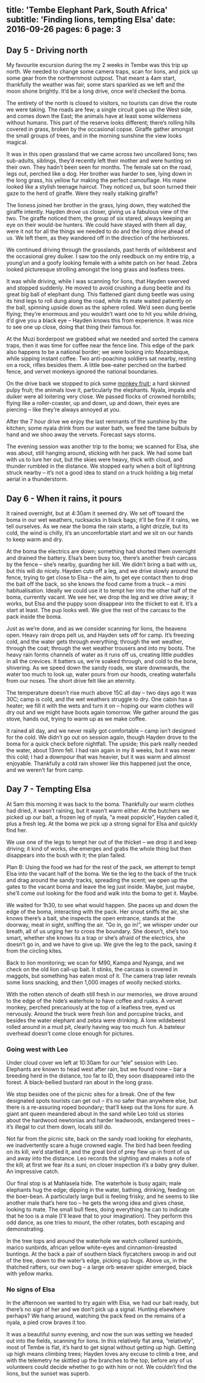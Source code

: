 title: 'Tembe Elephant Park, South Africa'
subtitle: 'Finding lions, tempting Elsa'
date: 2016-09-26
pages: 6
page: 3
---

## Day 5 - Driving north

My favourite excursion during the my 2 weeks in Tembe was this trip up north. We needed to change some camera traps, scan for lions, and pick up some gear from the northernmost outpost. That meant a 4am start, thankfully the weather was fair, some stars sparkled as we left and the moon shone brightly. It’d be a long drive, once we’d checked the boma.

The entirety of the north is closed to visitors, no tourists can drive the route we were taking. The roads are few; a single circuit goes up the West side, and comes down the East; the animals have at least some wilderness without humans. This part of the reserve looks different; there’s rolling hills covered in grass, broken by the occasional copse. Giraffe gather amongst the small groups of trees, and in the morning sunshine the view looks magical.

It was in this open grassland that we came across two uncollared lions; two sub-adults, siblings, they’d recently left their mother and were hunting on their own. They hadn’t been seen for months. The female sat on the road, legs out, perched like a dog. Her brother was harder to see, lying down in the long grass, his yellow fur making the perfect camouflage. His mane looked like a stylish teenage haircut. They noticed us, but soon turned their gaze to the herd of giraffe. Were they really stalking giraffe?

The lioness joined her brother in the grass, lying down, they watched the giraffe intently. Hayden drove us closer, giving us a fabulous view of the two. The giraffe noticed them, the group of six stared, always keeping an eye on their would-be hunters. We could have stayed with them all day, were it not for all the things we needed to do and the long drive ahead of us. We left them, as they wandered off in the direction of the herbivores.

We continued driving through the grasslands, past herds of wildebeest and the occasional grey duiker. I saw too the only reedbuck on my entire trip, a young’un and a goofy looking female with a white patch on her head. Zebra looked picturesque strolling amongst the long grass and leafless trees.

It was while driving, while I was scanning for lions, that Hayden swerved and stopped suddenly. He moved to avoid crushing a dung beetle and its great big ball of elephant dung. This flattened giant dung beetle was using its hind legs to roll dung along the road, while its mate waited patiently on the ball, spinning upside down as the sphere rolled. We’d seen dung beetle flying; they’re enormous and you wouldn’t want one to hit you while driving, it’d give you a black eye – Hayden knows this from experience. It was nice to see one up close, doing that thing their famous for.

At the Muzi borderpost we grabbed what we needed and sorted the camera traps, then it was time for coffee near the fence line. This edge of the park also happens to be a national border; we were looking into Mozambique, while sipping instant coffee. Two anti-poaching soldiers sat nearby, resting on a rock, rifles besides them. A little bee-eater perched on the barbed fence, and vervet monkeys ignored the national boundaries.

On the drive back we stopped to pick some [monkey fruit](https://en.wikipedia.org/wiki/Garcinia); a hard skinned pulpy fruit; the animals love it, particularly the elephants. Nyala, impala and duiker were all loitering very close. We passed flocks of crowned hornbills; flying like a roller-coaster, up and down, up and down, their eyes are piercing – like they’re always annoyed at you.

After the 7 hour drive we enjoy the last remnants of the sunshine by the kitchen; some nyala drink from our water bath, we feed the tame bulbuls by hand and we shoo away the vervets. Forecast says storms.

The evening session was another trip to the boma; we scanned for Elsa, she was about, still hanging around, sticking with her pack. We had some bait with us to lure her out, but the skies were heavy, thick with cloud, and thunder rumbled in the distance. We stopped early when a bolt of lightning struck nearby – it’s not a good idea to stand on a truck holding a big metal aerial in a thunderstorm.

## Day 6 - When it rains, it pours

It rained overnight, but at 4:30am it seemed dry. We set off toward the boma in our wet weathers, rucksacks in black bags; it’ll be fine if it rains, we tell ourselves. As we near the boma the rain starts, a light drizzle, but its cold, the wind is chilly, it’s an uncomfortable start and we sit on our hands to keep warm and dry.

At the boma the electrics are down; something had shorted them overnight and drained the battery. Elsa’s been busy too, there’s another fresh carcass by the fence – she’s nearby, guarding her kill. We didn’t bring a bait with us, but this will do nicely. Hayden cuts off a leg, and we drive slowly around the fence, trying to get close to Elsa – the aim, to get eye contact then to drop the bait off the back, so she knows the food came from a truck – a mini habitualisation. Ideally we could use it to tempt her into the other half of the boma, currently vacant. We see her, we drop the leg and we drive away; it works, but Elsa and the puppy soon disappear into the thicket to eat it. It’s a start at least. The pup looks well. We give the rest of the carcass to the pack inside the boma.

Just as we’re done, and as we consider scanning for lions, the heavens open. Heavy rain drops pelt us, and Hayden sets off for camp. It’s freezing cold, and the water gets through everything; through the wet weather, through the coat; through the wet weather trousers and into my boots. The heavy rain forms channels of water as it runs off us, creating little puddles in all the crevices. It batters us, we’re soaked through, and cold to the bone, shivering. As we speed down the sandy roads, we stare downwards, the water too much to look up, water pours from our hoods, creating waterfalls from our noses. The short drive felt like an eternity.

The temperature doesn’t rise much above 15C all day – two days ago it was 30C; camp is cold, and the wet weathers struggle to dry. One cabin has a heater; we fill it with the wets and turn it on – hoping our warm clothes will dry out and we might have boots again tomorrow. We gather around the gas stove, hands out, trying to warm up as we make coffee.

It rained all day, and we never really got comfortable – camp isn’t designed for the cold. We didn’t go out on session again, though Hayden drove to the boma for a quick check before nightfall. The upside; this park really needed the water, about 13mm fell. I had rain again in my 8 weeks, but it was never this cold; I had a downpour that was heavier, but it was warm and almost enjoyable. Thankfully a cold rain shower like this happened just the once, and we weren’t far from camp.

## Day 7 - Tempting Elsa

At 5am this morning it was back to the boma. Thankfully our warm clothes had dried, it wasn’t raining, but it wasn’t warm either. At the butchers we picked up our bait, a frozen leg of nyala, “a meat popsicle”, Hayden called it, plus a fresh leg. At the boma we pick up a strong signal for Elsa and quickly find her.

We use one of the legs to tempt her out of the thicket – we drop it and keep driving; it kind of works, she emerges and grabs the whole thing but then disappears into the bush with it; the plan failed.

Plan B: Using the food we had for the rest of the pack, we attempt to tempt Elsa into the vacant half of the boma. We tie the leg to the back of the truck and drag around the sandy tracks, spreading the scent; we open up the gates to the vacant boma and leave the leg just inside. Maybe, just maybe, she’ll come out looking for the food and walk into the boma to get it. Maybe.

We waited for 1h30, to see what would happen. She paces up and down the edge of the boma, interacting with the pack. Her snout sniffs the air, she knows there’s a bait, she inspects the open entrance, stands at the doorway, meat in sight, sniffing the air. “Go in, go in!”, we whisper under our breath, all of us urging her to cross the boundary. She doesn’t, she’s too smart, whether she knows its a trap or she’s afraid of the electrics, she doesn’t go in, and we have to give up. We give the leg to the pack, saving it from the circling kites.

Back to lion monitoring; we scan for M90, Kampa and Nyanga, and we check on the old lion call-up bait. It stinks, the carcass is covered in maggots, but something has eaten most of it. The camera trap later reveals some lions snacking, and then 1,000 images of woolly necked storks.

With the rotten stench of death still fresh in our memories, we drove around to the edge of the hide’s waterhole to have coffee and rusks. A vervet monkey, perched precariously at the top of a leafless tree, eyed us nervously. Around the truck were fresh lion and porcupine tracks, and besides the water elephant and zebra were drinking. A lone wildebeest rolled around in a mud pit, clearly having way too much fun. A bateleur overhead doesn’t come close enough for pictures.

### Going west with Leo

Under cloud cover we left at 10:30am for our “ele” session with Leo. Elephants are known to head west after rain, but we found none – bar a breeding herd in the distance, too far to ID, they soon disappeared into the forest. A black-bellied bustard ran about in the long grass.

We stop besides one of the picnic sites for a break. One of the few designated spots tourists can get out – it’s no safer than anywhere else, but there is a re-assuring roped boundary; that’ll keep out the lions for sure. A giant ant queen meandered about in the sand while Leo told us stories about the hardwood newtonias and harder leadwoods, endangered trees – it’s illegal to cut them down, locals still do.

Not far from the picnic site, back on the sandy road looking for elephants, we inadvertently scare a huge crowned eagle. The bird had been feeding on its kill, we’d startled it, and the great bird of prey flew up in front of us and away into the distance. Leo records the sighting and makes a note of the kill; at first we fear its a suni, on closer inspection it’s a baby grey duiker. An impressive catch.

Our final stop is at Mahlasela hide. The waterhole is busy again; male elephants hug the edge; dipping in the water, bathing, drinking, feeding on the boer-bean. A particularly large bull is feeling frisky, and he seems to like another male that’s here too – he gets the wrong idea and gives chase, looking to mate. The small bull flees, doing everything he can to indicate that he too is a male (I'll leave that to your imagination). They perform this odd dance, as one tries to mount, the other rotates, both escaping and demonstrating.

In the tree tops and around the waterhole we watch collared sunbirds, marico sunbirds, african yellow white-eyes and cinnamon-breasted buntings. At the back a pair of southern black flycatchers swoop in and out of the tree, down to the water’s edge, picking up bugs. Above us, in the thatched rafters, our own bug – a large orb weaver spider emerged, black with yellow marks.

### No signs of Elsa

In the afternoon we wanted to try again with Elsa, we had our bait ready, but there’s no sign of her and we don’t pick up a signal. Hunting elsewhere perhaps? We hang around, watching the pack feed on the remains of a nyala, a pied crow braves it too.

It was a beautiful sunny evening, and now the sun was setting we headed out into the fields, scanning for lions. In this relatively flat area, “relatively”, most of Tembe is flat, it’s hard to get signal without getting up high. Getting up high means climbing trees; Hayden loves any excuse to climb a tree, and with the telemetry he skittled up the branches to the top, before any of us volunteers could decide whether to go with him or not. We couldn’t find the lions, but the sunset was superb.
